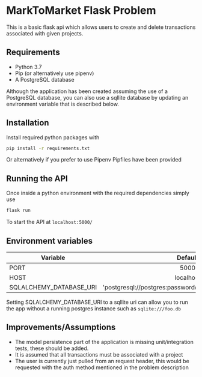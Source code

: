 # MarkToMarket Flask Problem

This is a basic flask api which allows users to create and delete transactions associated with given projects.

## Requirements
- Python 3.7
- Pip (or alternatively use pipenv)
- A PostgreSQL database

Although the application has been created assuming the use of a PostgreSQL database, you can also use a sqllite database by updating an environment variable that is described below.

## Installation
Install required python packages with
```bash
pip install -r requirements.txt
```

Or alternatively if you prefer to use Pipenv Pipfiles have been provided

## Running the API
Once inside a python environment with the required dependencies simply use
```bash
flask run
```
To start the API at `localhost:5000/`

## Environment variables
| Variable | Default |
| -------- | :-------:
| PORT | 5000 |
| HOST | localhost |
| SQLALCHEMY_DATABASE_URI | 'postgresql://postgres:password@localhost:5432/postgres' |

Setting SQLALCHEMY_DATABASE_URI to a sqllite uri can allow you to run the app without a running postgres instance such as `sqlite:///foo.db`

## Improvements/Assumptions
- The model persistence part of the application is missing unit/integration tests, these should be added.
- It is assumed that all transactions must be associated with a project
- The user is currently just pulled from an request header, this would be requested with the auth method mentioned in the problem description
